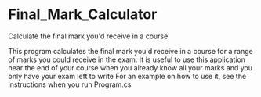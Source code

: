 # Final_Mark_Calculator
Calculate the final mark you'd receive in a course

This program calculates the final mark you'd receive in a course for a range of marks you could receive in the exam. 
It is useful to use this application near the end of your course when you already know all your marks and you only have your exam left to write
For an example on how to use it, see the instructions when you run Program.cs
